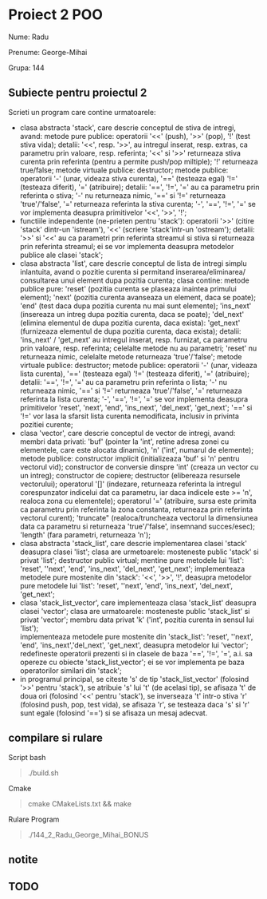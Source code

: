 # Proiect 2 POO

Nume: Radu

Prenume: George-Mihai

Grupa: 144

## Subiecte pentru proiectul 2

Scrieti un program care contine urmatoarele:

- clasa abstracta 'stack', care descrie conceptul de stiva de intregi, avand:
  metode pure publice:
    operatorii '<<' (push), '>>' (pop), '!' (test stiva vida);
    detalii: '<<', resp. '>>',  au intregul inserat, resp. extras, ca
     parametru prin valoare, resp. referinta; '<<' si '>>' returneaza stiva
     curenta prin referinta (pentru a permite push/pop miltiple); '!'
     returneaza true/false;
  metode virtuale publice:
    destructor;
  metode publice:
    operatorii '-' (unar, videaza stiva curenta), '==' (testeaza egal) '!='
    (testeaza diferit), '=' (atribuire);
    detalii: '==', '!=', '=' au ca parametru prin referinta o stiva; '-' nu
      returneaza nimic, '==' si '!=' returneaza 'true'/'false', '='
      returneaza referinta la stiva curenta; '-', '==', '!=', '=' se vor
      implementa deasupra primitivelor '<<', '>>', '!';
- functiile independente (ne-prieten pentru 'stack'):
    operatorii '>>' (citire 'stack' dintr-un 'istream'), '<<' (scriere
      'stack'intr-un 'ostream');
    detalii: '>>' si '<<' au ca parametri prin referinta streamul si stiva si
     returneaza prin referinta streamul; ei se vor implementa deasupra
     metodelor publice ale clasei 'stack';
- clasa abstracta 'list', care descrie conceptul de lista de intregi simplu
    inlantuita, avand o pozitie curenta si permitand inserarea/eliminarea/
    consultarea unui element dupa pozitia curenta; clasa contine:
  metode publice pure:
    'reset' (pozitia curenta se plaseaza inaintea primului element);
    'next' (pozitia curenta avanseaza un element, daca se poate);
    'end' (test daca dupa pozitia curenta nu mai sunt elemente);
    'ins_next' (insereaza un intreg dupa pozitia curenta, daca se poate);
    'del_next' (elimina elementul de dupa pozitia curenta, daca exista):
    'get_next' (furnizeaza elementul de dupa pozitia curenta, daca exista);
    detalii: 'ins_next' / 'get_next' au intregul inserat, resp. furnizat, ca
     parametru prin valoare, resp. referinta; celelalte metode nu au
     parametri; 'reset' nu returneaza nimic, celelalte metode returneaza
     'true'/'false';
  metode virtuale publice:
    destructor;
  metode publice:
    operatorii '-' (unar, videaza lista curenta), '==' (testeaza egal) '!='
    (testeaza diferit), '=' (atribuire);
    detalii: '==', '!=', '=' au ca parametru prin referinta o lista; '-' nu
      returneaza nimic, '==' si '!=' returneaza 'true'/'false', '='
      returneaza referinta la lista curenta; '-', '==', '!=', '=' se vor
      implementa deasupra primitivelor 'reset', 'next', 'end', 'ins_next',
      'del_next', 'get_next'; '==' si '!=' vor lasa la sfarsit lista curenta
      nemodificata, inclusiv in privinta pozitiei curente;
- clasa 'vector', care descrie conceptul de vector de intregi, avand:
  membri data privati:
    'buf' (pointer la 'int', retine adresa zonei cu elementele, care este
     alocata dinamic), 'n' ('int', numarul de elemente);
  metode publice:
    constructor implicit (initializeaza 'buf' si 'n' pentru vectorul vid);
    constructor de conversie dinspre 'int' (creaza un vector cu un intreg);
    constructor de copiere;
    destructor (elibereaza resursele vectorului);
    operatorul '[]' (indezare, returneaza referinta la intregul corespunzator
      indicelui dat ca parametru, iar daca indicele este >= 'n', realoca zona
      cu elementele);
    operatorul '=' (atribuire, sursa este primita ca parametru prin referinta
      la zona constanta, returneaza prin referinta vectorul curent);
    'truncate" (realoca/truncheaza vectorul la dimensiunea data ca parametru
      si returneaza 'true'/'false', insemnand succes/esec);
    'length' (fara parametri, returneaza 'n');
- clasa abstracta 'stack_list', care descrie implementarea clasei 'stack'
   deasupra clasei 'list'; clasa are urmetoarele:
  mosteneste public 'stack' si privat 'list';
  destructor public virtual;
  mentine pure metodele lui 'list': 'reset', ''next', 'end', 'ins_next',
    'del_next', 'get_next';
  implementeaza metodele pure mostenite din 'stack': '<<', '>>', '!',
    deasupra metodelor pure metodele lui 'list': 'reset', ''next', 'end',
    'ins_next', 'del_next', 'get_next';
- clasa 'stack_list_vector', care implementeaza clasa 'stack_list' deasupra
    clasei 'vector'; clasa are urmatoarele:
  mosteneste public 'stack_list' si privat 'vector';
  membru data privat 'k' ('int', pozitia curenta in sensul lui 'list');  
  implementeaza metodele pure mostenite din 'stack_list': 'reset', ''next',
   'end', 'ins_next','del_next', 'get_next', deasupra metodelor lui 'vector';
  redefineste operatorii prezenti si in clasele de baza '==', '!=', '=', a.i.
   sa opereze cu obiecte 'stack_list_vector'; ei se vor implementa pe baza
   operatorilor similari din 'stack';
- in programul principal, se citeste 's' de tip 'stack_list_vector' (folosind
   '>>' pentru 'stack'), se atribuie 's' lui 't' (de acelasi tip), se afisaza
   't' de doua ori (folosind '<<' pentru 'stack'), se inverseaza 't' intr-o
   stiva 'r' (folosind push, pop, test vida), se afisaza 'r', se testeaza
   daca 's' si 'r' sunt egale (folosind '==') si se afisaza un mesaj adecvat.

## compilare si rulare

Script bash

> ./build.sh

Cmake

> cmake CMakeLists.txt && make

Rulare Program

> ./144_2_Radu_George_Mihai_BONUS

## notite

## TODO
